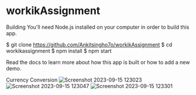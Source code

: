 # workikAssignment

Building
You'll need Node.js installed on your computer in order to build this app.

$ git clone https://github.com/Ankitsingho7o/workikAssignment
$ cd workikassignment
$ npm install
$ npm start

Read the docs to learn more about how this app is built or how to add a new demo.

Currency Conversion
![Screenshot 2023-09-15 123023](https://github.com/Ankitsingho7o/workikAssignment/assets/67271537/6fbcfb35-ebd9-4bd4-93f0-9daeed4e353c)
![Screenshot 2023-09-15 123047](https://github.com/Ankitsingho7o/workikAssignment/assets/67271537/0d84613c-9d13-4f7c-8212-53f0cec4323d)
![Screenshot 2023-09-15 123301](https://github.com/Ankitsingho7o/workikAssignment/assets/67271537/f8bf342f-bed7-4b97-811b-cfe26952f755)
